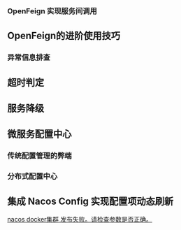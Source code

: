 

### OpenFeign 实现服务间调用



## OpenFeign的进阶使用技巧

### 异常信息排查

## 超时判定

## 服务降级

## 微服务配置中心

### 传统配置管理的弊端

### 分布式配置中心

## 集成 Nacos Config 实现配置项动态刷新

[nacos docker集群 发布失败。请检查参数是否正确。](https://blog.csdn.net/simplyou/article/details/125185433?spm=1001.2101.3001.6650.9&utm_medium=distribute.pc_relevant.none-task-blog-2%7Edefault%7EBlogCommendFromBaidu%7ERate-9-125185433-blog-123462511.pc_relevant_multi_platform_whitelistv4&depth_1-utm_source=distribute.pc_relevant.none-task-blog-2%7Edefault%7EBlogCommendFromBaidu%7ERate-9-125185433-blog-123462511.pc_relevant_multi_platform_whitelistv4&utm_relevant_index=12)